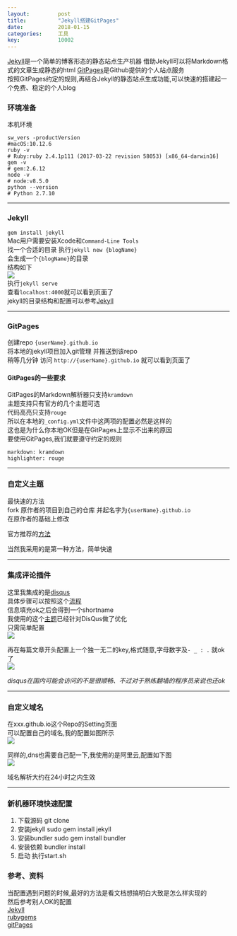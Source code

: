 ```yaml
---
layout:			post
title:			"Jekyll搭建GitPages"
date:			2018-01-15
categories:		工具
key: 			10002
---
```


[Jekyll](http://jekyllcn.com/)是一个简单的博客形态的静态站点生产机器
借助Jekyll可以将Markdown格式的文章生成静态的html
[GitPages](https://pages.github.com/)是Github提供的个人站点服务  
按照GitPages约定的规则,再结合Jekyll的静态站点生成功能,可以快速的搭建起一个免费、稳定的个人blog  
<!--more-->

### 环境准备
本机环境  
``` shell
sw_vers -productVersion		
#macOS:10.12.6
ruby -v 		
# Ruby:ruby 2.4.1p111 (2017-03-22 revision 58053) [x86_64-darwin16]
gem -v		
# gem:2.6.12
node -v		
# node:v8.5.0
python --version		
# Python 2.7.10
```
---

### Jekyll
`gem install jekyll`   
Mac用户需要安装Xcode和`Command-Line Tools`  
找一个合适的目录 执行`jekyll new {blogName}`  
会生成一个`{blogName}`的目录  
结构如下  
![](http://p2je2qbl0.bkt.clouddn.com/WX20180114-182913.png)  
执行`jekyll serve`  
查看`localhost:4000`就可以看到页面了  
jekyll的目录结构和配置可以参考[Jekyll](http://jekyllcn.com/docs/home/)  

---

### GitPages
创建repo `{userName}.github.io`  
将本地的jekyll项目加入git管理 并推送到该repo  
稍等几分钟 访问 `http://{userName}.github.io` 就可以看到页面了   

#### GitPages的一些要求
GitPages的Markdown解析器只支持`kramdown`  
主题支持只有官方的几个主题可选  
代码高亮只支持`rouge`  
所以在本地的`_config.yml`文件中这两项的配置必然是这样的  
这也是为什么你本地OK但是在GitPages上显示不出来的原因  
要使用GitPages,我们就要遵守约定的规则  

```
markdown: kramdown
highlighter: rouge
```

---

### 自定义主题
最快速的方法  
fork 原作者的项目到自己的仓库 并起名字为`{userName}.github.io`  
在原作者的基础上修改  

官方推荐的[方法](https://help.github.com/articles/adding-a-jekyll-theme-to-your-github-pages-site/)    

当然我采用的是第一种方法，简单快速  

---

### 集成评论插件
这里我集成的是[disqus](https://disqus.com/)  
具体步骤可以按照这个[流程](https://disqus.com/features/engage/)  
信息填充ok之后会得到一个shortname  
我使用的这个[主题](https://github.com/kitian616/jekyll-TeXt-theme)已经针对DisQus做了优化  
只需简单配置  
![](http://p2je2qbl0.bkt.clouddn.com/WX20180115-151411.png)  


再在每篇文章开头配置上一个独一无二的key,格式随意,字母数字及`- _ : .` 就ok了  
![](http://p2je2qbl0.bkt.clouddn.com/WX20180115-151639.png)  


*disqus在国内可能会访问的不是很顺畅、不过对于熟练翻墙的程序员来说也还ok* 

---

### 自定义域名
在xxx.github.io这个Repo的Setting页面  
可以配置自己的域名,我的配置如图所示  
 ![](http://p2je2qbl0.bkt.clouddn.com/WX20180115-152045.png)   
  

同样的,dns也需要自己配一下,我使用的是阿里云,配置如下图  
![](http://p2je2qbl0.bkt.clouddn.com/WX20180115-152322.png)  
  

域名解析大约在24小时之内生效  

---

### 新机器环境快速配置
1. 下载源码 git clone <address>
2. 安装jekyll sudo gem install jekyll
3. 安装bundler sudo gem install bundler
4. 安装依赖 bundler install 
5. 启动 执行start.sh

### 参考、资料
当配置遇到问题的时候,最好的方法是看文档想搞明白大致是怎么样实现的  
然后参考别人OK的配置  
[Jekyll](http://jekyllcn.com/docs/home/)  
[rubygems](https://rubygems.org/)   
[gitPages](https://pages.github.com/)  
